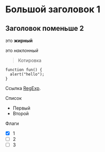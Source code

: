 # Большой заголовок 1
## Заголовок поменьше 2

это **жирный**

это *наклонный*
> Котировка 

```
function fun() {
  alert("hello");
}
```
Ссылка [RegExp](help/RegExp.txt).

Список
- Первый
- Второй

Флаги
- [X] 1
- [ ] 2
- [ ] 3
